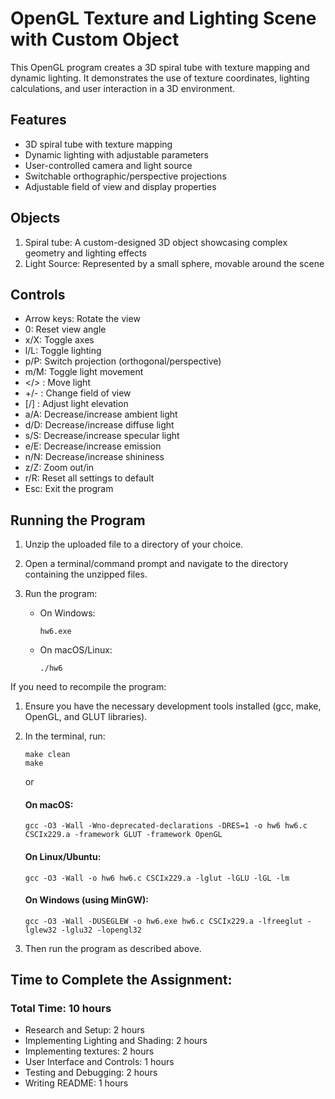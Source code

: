 # OpenGL Texture and Lighting Scene with Custom Object

This OpenGL program creates a 3D spiral tube with texture mapping and dynamic lighting. It demonstrates the use of texture coordinates, lighting calculations, and user interaction in a 3D environment.


## Features

- 3D spiral tube with texture mapping
- Dynamic lighting with adjustable parameters
- User-controlled camera and light source
- Switchable orthographic/perspective projections
- Adjustable field of view and display properties

## Objects

1. Spiral tube: A custom-designed 3D object showcasing complex geometry and lighting effects
2. Light Source: Represented by a small sphere, movable around the scene

## Controls

- Arrow keys: Rotate the view
- 0: Reset view angle
- x/X: Toggle axes
- l/L: Toggle lighting
- p/P: Switch projection (orthogonal/perspective)
- m/M: Toggle light movement
- </> : Move light
- +/- : Change field of view
- [/] : Adjust light elevation
- a/A: Decrease/increase ambient light
- d/D: Decrease/increase diffuse light
- s/S: Decrease/increase specular light
- e/E: Decrease/increase emission
- n/N: Decrease/increase shininess
- z/Z: Zoom out/in
- r/R: Reset all settings to default
- Esc: Exit the program

## Running the Program

1. Unzip the uploaded file to a directory of your choice.

2. Open a terminal/command prompt and navigate to the directory containing the unzipped files.

3. Run the program:
    - On Windows:
      ```
      hw6.exe
      ```
    - On macOS/Linux:
      ```
      ./hw6
      ```

If you need to recompile the program:

1. Ensure you have the necessary development tools installed (gcc, make, OpenGL, and GLUT libraries).

2. In the terminal, run:
    ```
    make clean
    make
    ```

   or

   #### On macOS:
      ```
      gcc -O3 -Wall -Wno-deprecated-declarations -DRES=1 -o hw6 hw6.c CSCIx229.a -framework GLUT -framework OpenGL
      ```

   #### On Linux/Ubuntu:
      ```
      gcc -O3 -Wall -o hw6 hw6.c CSCIx229.a -lglut -lGLU -lGL -lm
      ```

   #### On Windows (using MinGW):
      ```
      gcc -O3 -Wall -DUSEGLEW -o hw6.exe hw6.c CSCIx229.a -lfreeglut -lglew32 -lglu32 -lopengl32
      ```

3. Then run the program as described above.

## Time to Complete the Assignment:
### Total Time: 10 hours
- Research and Setup: 2 hours
- Implementing Lighting and Shading: 2 hours
- Implementing textures: 2 hours
- User Interface and Controls: 1 hours
- Testing and Debugging: 2 hours
- Writing README: 1 hours